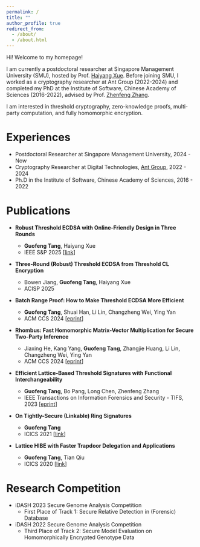 ```yaml
---
permalink: /
title: ""
author_profile: true
redirect_from: 
  - /about/
  - /about.html
---
```


Hi! Welcome to my homepage!

I am currently a postdoctoral researcher at Singapore Management University (SMU), hosted by Prof. [Haiyang Xue](https://haiyangxc.github.io/hyxue/). Before joining SMU, I worked as a cryptography researcher at Ant Group (2022-2024) and completed my PhD at the Institute of Software, Chinese Academy of Sciences (2016-2022), advised by Prof. [Zhenfeng Zhang](https://people.ucas.ac.cn/~zfzhang?language=en).

I am interested in threshold cryptography, zero-knowledge proofs, multi-party computation, and fully homomorphic encryption. 

Experiences
======

* Postdoctoral Researcher at Singapore Management University, 2024 - Now
* Cryptography Researcher at Digital Technologies, [Ant Group](https://www.antgroup.com/en), 2022 - 2024
* Ph.D in the Institute of Software, Chinese Academy of Sciences, 2016 - 2022

Publications
======
* **Robust Threshold ECDSA with Online-Friendly Design in Three Rounds**
  * **Guofeng Tang**, Haiyang Xue
  * IEEE S&P 2025 [[link](https://www.computer.org/csdl/proceedings-article/sp/2025/223600a203/26hiTzqtuPm)]

* **Three-Round (Robust) Threshold ECDSA from Threshold CL Encryption**
  * Bowen Jiang, **Guofeng Tang**, Haiyang Xue
  * ACISP 2025 

* **Batch Range Proof: How to Make Threshold ECDSA More Efficient** 
  * **Guofeng Tang**, Shuai Han, Li Lin, Changzheng Wei, Ying Yan
  * ACM CCS 2024 [[eprint](https://eprint.iacr.org/2024/1677)]
* **Rhombus: Fast Homomorphic Matrix-Vector Multiplication for Secure Two-Party Inference**
  * Jiaxing He, Kang Yang, **Guofeng Tang**, Zhangjie Huang, Li Lin, Changzheng Wei, Ying Yan
  * ACM CCS 2024 [[eprint](https://eprint.iacr.org/2024/1611)]
* **Efficient Lattice-Based Threshold Signatures with Functional Interchangeability**
  * **Guofeng Tang**, Bo Pang, Long Chen, Zhenfeng Zhang
  * IEEE Transactions on Information Forensics and Security - TIFS, 2023 [[eprint](https://eprint.iacr.org/2024/1067)]
* **On Tightly-Secure (Linkable) Ring Signatures**
  * **Guofeng Tang**
  * ICICS 2021 [[link](https://link.springer.com/chapter/10.1007/978-3-030-88052-1_22)]

* **Lattice HIBE with Faster Trapdoor Delegation and Applications**
  * **Guofeng Tang**, Tian Qiu
  * ICICS 2020 [[link](https://link.springer.com/chapter/10.1007/978-3-030-61078-4_12)]
 
Research Competition
======
* iDASH 2023 Secure Genome Analysis Competition
  * First Place of Track 1: Secure Relative Detection in (Forensic) Database
* iDASH 2022 Secure Genome Analysis Competition
  * Third Place of Track 2: Secure Model Evaluation on Homomorphically Encrypted Genotype Data


